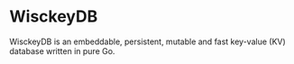 # WisckeyDB
WisckeyDB is an embeddable, persistent, mutable and fast key-value (KV) database written in pure Go.
